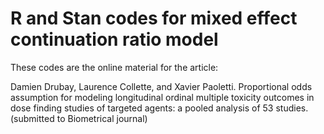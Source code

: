 # R and Stan codes for mixed effect continuation ratio model

These codes are the online material for the article:

Damien Drubay, Laurence Collette, and Xavier Paoletti. Proportional odds assumption for modeling longitudinal ordinal multiple toxicity outcomes in dose finding studies of targeted agents: a pooled analysis of 53 studies. (submitted to Biometrical journal)
